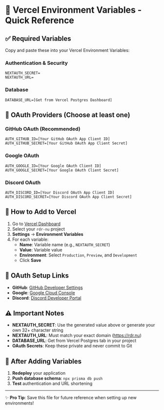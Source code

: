 # 🔧 Vercel Environment Variables - Quick Reference

## ✅ Required Variables

Copy and paste these into your Vercel Environment Variables:

### Authentication & Security
```
NEXTAUTH_SECRET=
NEXTAUTH_URL=
```

### Database
```
DATABASE_URL=[Get from Vercel Postgres Dashboard]
```

## 🔐 OAuth Providers (Choose at least one)

### GitHub OAuth (Recommended)
```
AUTH_GITHUB_ID=[Your GitHub OAuth App Client ID]
AUTH_GITHUB_SECRET=[Your GitHub OAuth App Client Secret]
```

### Google OAuth
```
AUTH_GOOGLE_ID=[Your Google OAuth Client ID]
AUTH_GOOGLE_SECRET=[Your Google OAuth Client Secret]
```

### Discord OAuth
```
AUTH_DISCORD_ID=[Your Discord OAuth App Client ID]
AUTH_DISCORD_SECRET=[Your Discord OAuth App Client Secret]
```

## 📍 How to Add to Vercel

1. Go to [Vercel Dashboard](https://vercel.com/dashboard)
2. Select your `rdr-nu` project
3. **Settings** → **Environment Variables**
4. For each variable:
   - **Name**: Variable name (e.g., `NEXTAUTH_SECRET`)
   - **Value**: Variable value
   - **Environment**: Select `Production`, `Preview`, and `Development`
   - Click **Save**

## 🔗 OAuth Setup Links

- **GitHub**: [GitHub Developer Settings](https://github.com/settings/developers)
- **Google**: [Google Cloud Console](https://console.cloud.google.com/)
- **Discord**: [Discord Developer Portal](https://discord.com/developers/applications)

## ⚠️ Important Notes

- **NEXTAUTH_SECRET**: Use the generated value above or generate your own 32+ character string
- **NEXTAUTH_URL**: Must match your exact domain (https://rdr.nu)
- **DATABASE_URL**: Get from Vercel Postgres tab in your project
- **OAuth Secrets**: Keep these private and never commit to Git

## 🚀 After Adding Variables

1. **Redeploy** your application
2. **Push database schema**: `npx prisma db push`
3. **Test** authentication and URL shortening

---

✨ **Pro Tip**: Save this file for future reference when setting up new environments!
